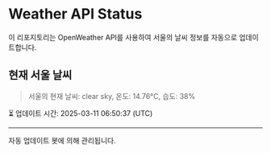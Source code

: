
# Weather API Status

이 리포지토리는 OpenWeather API를 사용하여 서울의 날씨 정보를 자동으로 업데이트합니다.

## 현재 서울 날씨
> 서울의 현재 날씨: clear sky, 온도: 14.76°C, 습도: 38%

⏳ 업데이트 시간: 2025-03-11 06:50:37 (UTC)

---
자동 업데이트 봇에 의해 관리됩니다.
